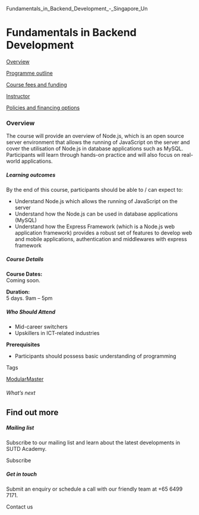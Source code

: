 Fundamentals_in_Backend_Development_-_Singapore_Un



Fundamentals in Backend Development
===================================

[Overview](/course/fundamentals-in-backend-development/#tabs)

[Programme outline](/course/fundamentals-in-backend-development/programme-outline/#tabs)

[Course fees and funding](/course/fundamentals-in-backend-development/course-fees-and-funding/#tabs)

[Instructor](/course/fundamentals-in-backend-development/instructor/#tabs)

[Policies and financing options](/course/fundamentals-in-backend-development/policies-and-financing-options/#tabs)

### Overview

The course will provide an overview of Node.js, which is an open source server environment that allows the running of JavaScript on the server and cover the utilisation of Node.js in database applications such as MySQL. Participants will learn through hands-on practice and will also focus on real-world applications.

##### **Learning outcomes**

By the end of this course, participants should be able to / can expect to:

* Understand Node.js which allows the running of JavaScript on the server
* Understand how the Node.js can be used in database applications (MySQL)
* Understand how the Express Framework (which is a Node.js web application framework) provides a robust set of features to develop web and mobile applications, authentication and middlewares with express framework

##### **Course Details**

**Course Dates:**  
Coming soon.

**Duration:**  
5 days. 9am – 5pm

##### **Who Should Attend**

* Mid-career switchers
* Upskillers in ICT-related industries

**Prerequisites**

* Participants should possess basic understanding of programming

Tags

[ModularMaster](/admissions/academy/courses-and-modules/?academy-type-course=792)

###### What’s next

Find out more
-------------

##### Mailing list

Subscribe to our mailing list and learn about the latest developments in SUTD Academy.

Subscribe

##### Get in touch

Submit an enquiry or schedule a call with our friendly team at +65 6499 7171.

Contact us

